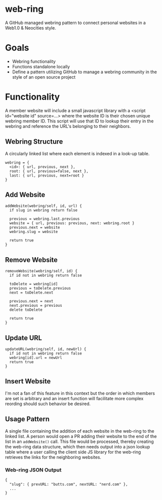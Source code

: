 # web-ring
A GitHub managed webring pattern to connect personal websites in a Web1.0 &amp; Neocities style.

# Goals
- Webring functionality
- Functions standalone locally
- Define a pattern utilizing GitHub to manage a webring community in the style of an open source project

# Functionality
A member website will include a small javascript library with a \<script id="website id" source=...\> where the website ID is their chosen unique webring member ID. This script will use that ID to lookup their entry in the webring and reference the URL's belonging to their neighbors.

## Webring Structure
A circularly linked list where each element is indexed in a look-up table.

```
webring = {
  <id>: { url, previous, next },
  root: { url, previous=false, next },
  last: { url, previous, next=root }
}
```

## Add Website

```
addWebsite(webring/self, id, url) {
  if slug in webring return false

  previous = webring.last.previous
  website = { url, previous: previous, next: webring.root }
  previous.next = website
  webring.slug = website

  return true
}
```

## Remove Website

```
removeWebsite(webring/self, id) {
  if id not in webring return false

  toDelete = webring[id]
  previous = toDelete.previous
  next = toDelete.next

  previous.next = next
  next.previous = previous
  delete toDelete

  return true
}
```

## Update URL

```
updateURL(webring/self, id, newUrl) {
  if id not in webring return false
  webring[id].url = newUrl
  return true
}
```

## Insert Website
I'm not a fan of this feature in this context but the order in which members are set is arbitrary and an insert function will facilitate more complex reording should such behavior be desired.

## Usage Pattern
A single file containing the addition of each website in the web-ring to the linked list. A person would open a PR adding their website to the end of the list in an `addWebsite()` call. This file would be processed, thereby creating the web-ring data structure, which then needs output into a json lookup table where a user calling the client side JS library for the web-ring retrieves the links for the neighboring websites.

### Web-ring JSON Output

```
{
  "slug": { prevURL: "butts.com", nextURL: "nerd.com" },
  ...
}
```
